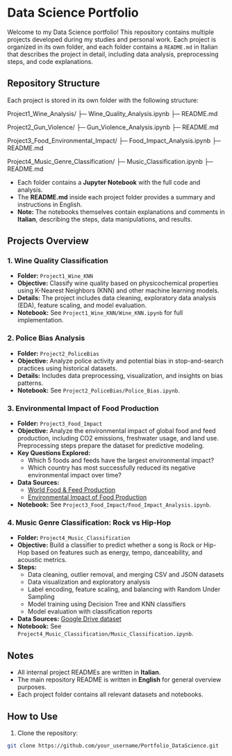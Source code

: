 # Data Science Portfolio

Welcome to my Data Science portfolio! This repository contains multiple projects developed during my studies and personal work. Each project is organized in its own folder, and each folder contains a `README.md` in Italian that describes the project in detail, including data analysis, preprocessing steps, and code explanations.

## Repository Structure

Each project is stored in its own folder with the following structure:

Project1_Wine_Analysis/
├─ Wine_Quality_Analysis.ipynb
├─ README.md

Project2_Gun_Violence/
├─ Gun_Violence_Analysis.ipynb
├─ README.md

Project3_Food_Environmental_Impact/
├─ Food_Impact_Analysis.ipynb
├─ README.md

Project4_Music_Genre_Classification/
├─ Music_Classification.ipynb
├─ README.md


- Each folder contains a **Jupyter Notebook** with the full code and analysis.  
- The **README.md** inside each project folder provides a summary and instructions in English.  
- **Note:** The notebooks themselves contain explanations and comments in **Italian**, describing the steps, data manipulations, and results.

## Projects Overview

### 1. Wine Quality Classification
- **Folder:** `Project1_Wine_KNN`
- **Objective:** Classify wine quality based on physicochemical properties using K-Nearest Neighbors (KNN) and other machine learning models.
- **Details:** The project includes data cleaning, exploratory data analysis (EDA), feature scaling, and model evaluation.
- **Notebook:** See `Project1_Wine_KNN/Wine_KNN.ipynb` for full implementation.

### 2. Police Bias Analysis
- **Folder:** `Project2_PoliceBias`
- **Objective:** Analyze police activity and potential bias in stop-and-search practices using historical datasets.
- **Details:** Includes data preprocessing, visualization, and insights on bias patterns.
- **Notebook:** See `Project2_PoliceBias/Police_Bias.ipynb`.

### 3. Environmental Impact of Food Production
- **Folder:** `Project3_Food_Impact`
- **Objective:** Analyze the environmental impact of global food and feed production, including CO2 emissions, freshwater usage, and land use. Preprocessing steps prepare the dataset for predictive modeling.
- **Key Questions Explored:**
  - Which 5 foods and feeds have the largest environmental impact?
  - Which country has most successfully reduced its negative environmental impact over time?
- **Data Sources:** 
  - [World Food & Feed Production](https://www.kaggle.com/datasets/dorbicycle/world-foodfeed-production)
  - [Environmental Impact of Food Production](https://www.kaggle.com/selfvivek/environment-impact-of-food-production)
- **Notebook:** See `Project3_Food_Impact/Food_Impact_Analysis.ipynb`.

### 4. Music Genre Classification: Rock vs Hip-Hop
- **Folder:** `Project4_Music_Classification`
- **Objective:** Build a classifier to predict whether a song is Rock or Hip-Hop based on features such as energy, tempo, danceability, and acoustic metrics.
- **Steps:**
  - Data cleaning, outlier removal, and merging CSV and JSON datasets
  - Data visualization and exploratory analysis
  - Label encoding, feature scaling, and balancing with Random Under Sampling
  - Model training using Decision Tree and KNN classifiers
  - Model evaluation with classification reports
- **Data Sources:** [Google Drive dataset](https://drive.google.com/drive/folders/1vPd0qBCpWm_QEXM5NRynNrs72-pUuhSn?usp=sharing)
- **Notebook:** See `Project4_Music_Classification/Music_Classification.ipynb`.

## Notes
- All internal project READMEs are written in **Italian**.
- The main repository README is written in **English** for general overview purposes.
- Each project folder contains all relevant datasets and notebooks.
  
## How to Use

1. Clone the repository:  
```bash
git clone https://github.com/your_username/Portfolio_DataScience.git
